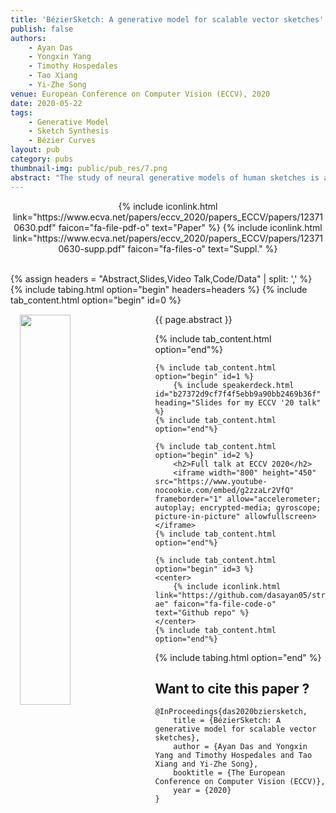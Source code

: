 ```yaml
---
title: 'BézierSketch: A generative model for scalable vector sketches'
publish: false
authors:
    - Ayan Das
    - Yongxin Yang
    - Timothy Hospedales
    - Tao Xiang
    - Yi-Zhe Song
venue: European Conference on Computer Vision (ECCV), 2020
date: 2020-05-22
tags:
    - Generative Model
    - Sketch Synthesis
    - Bézier Curves
layout: pub
category: pubs
thumbnail-img: public/pub_res/7.png
abstract: "The study of neural generative models of human sketches is a fascinating contemporary modeling problem due to the links between sketch image generation and the human drawing process. The landmark SketchRNN provided breakthrough by sequentially generating sketches as a sequence of waypoints. However this  leads to low-resolution image generation, and failure to model long sketches. In this paper we present BézierSketch, a novel generative model for fully vector sketches that are automatically scalable and high-resolution. To this end, we first introduce a novel inverse graphics approach to stroke embedding that trains an encoder to embed each stroke to its best fit Bézier curve. This enables us to treat sketches as short sequences of paramaterized strokes and thus train a recurrent sketch generator with greater capacity for longer sketches, while producing scalable high-resolution results. We report qualitative and quantitative results on the Quick, Draw! benchmark."
---
```


<center>
    {% include iconlink.html link="https://www.ecva.net/papers/eccv_2020/papers_ECCV/papers/123710630.pdf" faicon="fa-file-pdf-o" text="Paper" %}
    {% include iconlink.html link="https://www.ecva.net/papers/eccv_2020/papers_ECCV/papers/123710630-supp.pdf" faicon="fa-files-o" text="Suppl." %}
</center>
<br>

{% assign headers = "Abstract,Slides,Video Talk,Code/Data" | split: ',' %}
{% include tabing.html option="begin" headers=headers %}
    {% include tab_content.html option="begin" id=0 %}
        <img src="/{{ page.thumbnail-img }}" style="width: 40%; float: left; margin: 15px; ">
        <p style="text-align: justify;">{{ page.abstract }}</p>
    {% include tab_content.html option="end"%}

    {% include tab_content.html option="begin" id=1 %}
        {% include speakerdeck.html id="b27372d9cf7f4f5ebb9a90bb2469b36f" heading="Slides for my ECCV '20 talk" %}
    {% include tab_content.html option="end"%}

    {% include tab_content.html option="begin" id=2 %}
        <h2>Full talk at ECCV 2020</h2>
        <iframe width="800" height="450" src="https://www.youtube-nocookie.com/embed/g2zzaLr2VfQ" frameborder="1" allow="accelerometer; autoplay; encrypted-media; gyroscope; picture-in-picture" allowfullscreen></iframe>
    {% include tab_content.html option="end"%}

    {% include tab_content.html option="begin" id=3 %}
    <center>
        {% include iconlink.html link="https://github.com/dasayan05/stroke-ae" faicon="fa-file-code-o" text="Github repo" %}
    </center>
    {% include tab_content.html option="end"%}
{% include tabing.html option="end" %}

## Want to cite this paper ?
```
@InProceedings{das2020bziersketch,
    title = {BézierSketch: A generative model for scalable vector sketches},
    author = {Ayan Das and Yongxin Yang and Timothy Hospedales and Tao Xiang and Yi-Zhe Song},
    booktitle = {The European Conference on Computer Vision (ECCV)},
    year = {2020}
}
```